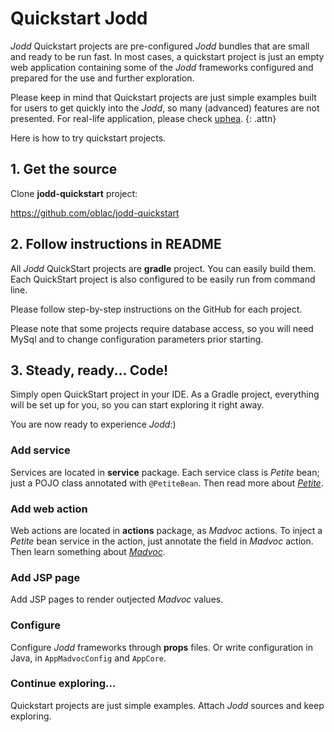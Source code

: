 # Quickstart Jodd

*Jodd* Quickstart projects are pre-configured *Jodd* bundles that are
small and ready to be run fast. In most cases, a quickstart project is
just an empty web application containing some of the *Jodd* frameworks
configured and prepared for the use and further exploration.

Please keep in mind that Quickstart projects are just simple examples
built for users to get quickly into the *Jodd*, so many (advanced)
features are not presented. For real-life application, please check
[uphea](/uphea/index.html).
{: .attn}

Here is how to try quickstart projects.

## 1. Get the source

Clone **jodd-quickstart** project:

<div class="button button-long"><a href="https://github.com/oblac/jodd-quickstart">https://github.com/oblac/jodd-quickstart</a>
</div>

## 2. Follow instructions in README

All *Jodd* QuickStart projects are **gradle** project. You can easily build them.
Each QuickStart project is also configured to be easily run from command line.

Please follow step-by-step instructions on the GitHub for each project.

Please note that some projects require database access, so you will need
MySql and to change configuration parameters prior starting.


## 3. Steady, ready... Code!

Simply open QuickStart project in your IDE. As a Gradle project, everything
will be set up for you, so you can start exploring it right away.

You are now ready to experience *Jodd*:)

### Add service

Services are located in **service** package. Each service class is
*Petite* bean; just a POJO class annotated with `@PetiteBean`. Then read
more about [*Petite*](../petite/index.html).

### Add web action

Web actions are located in **actions** package, as *Madvoc* actions. To
inject a *Petite* bean service in the action, just annotate the field in
*Madvoc* action. Then learn something about
[*Madvoc*](../madvoc/index.html).

### Add JSP page

Add JSP pages to render outjected *Madvoc* values.

### Configure

Configure *Jodd* frameworks through **props** files. Or write
configuration in Java, in `AppMadvocConfig` and `AppCore`.

### Continue exploring...

Quickstart projects are just simple examples. Attach *Jodd* sources and
keep exploring.
